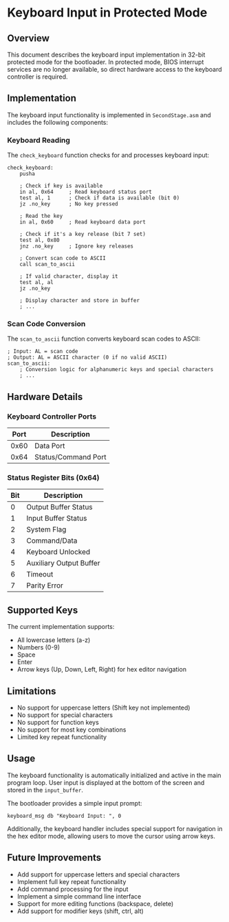 # Keyboard Input in Protected Mode

## Overview

This document describes the keyboard input implementation in 32-bit protected mode for the bootloader. In protected mode, BIOS interrupt services are no longer available, so direct hardware access to the keyboard controller is required.

## Implementation

The keyboard input functionality is implemented in `SecondStage.asm` and includes the following components:

### Keyboard Reading

The `check_keyboard` function checks for and processes keyboard input:

```assembly
check_keyboard:
    pusha
    
    ; Check if key is available
    in al, 0x64     ; Read keyboard status port
    test al, 1      ; Check if data is available (bit 0)
    jz .no_key      ; No key pressed
    
    ; Read the key
    in al, 0x60     ; Read keyboard data port
    
    ; Check if it's a key release (bit 7 set)
    test al, 0x80
    jnz .no_key     ; Ignore key releases
    
    ; Convert scan code to ASCII
    call scan_to_ascii
    
    ; If valid character, display it
    test al, al
    jz .no_key
    
    ; Display character and store in buffer
    ; ...
```

### Scan Code Conversion

The `scan_to_ascii` function converts keyboard scan codes to ASCII:

```assembly
; Input: AL = scan code
; Output: AL = ASCII character (0 if no valid ASCII)
scan_to_ascii:
    ; Conversion logic for alphanumeric keys and special characters
    ; ...
```

## Hardware Details

### Keyboard Controller Ports

| Port   | Description            |
|--------|------------------------|
| 0x60   | Data Port              |
| 0x64   | Status/Command Port    |

### Status Register Bits (0x64)

| Bit | Description              |
|-----|--------------------------|
| 0   | Output Buffer Status     |
| 1   | Input Buffer Status      |
| 2   | System Flag              |
| 3   | Command/Data             |
| 4   | Keyboard Unlocked        |
| 5   | Auxiliary Output Buffer  |
| 6   | Timeout                  |
| 7   | Parity Error             |

## Supported Keys

The current implementation supports:
- All lowercase letters (a-z)
- Numbers (0-9)
- Space
- Enter
- Arrow keys (Up, Down, Left, Right) for hex editor navigation

## Limitations

- No support for uppercase letters (Shift key not implemented)
- No support for special characters
- No support for function keys
- No support for most key combinations
- Limited key repeat functionality

## Usage

The keyboard functionality is automatically initialized and active in the main program loop. User input is displayed at the bottom of the screen and stored in the `input_buffer`.

The bootloader provides a simple input prompt:

```assembly
keyboard_msg db "Keyboard Input: ", 0
```

Additionally, the keyboard handler includes special support for navigation in the hex editor mode, allowing users to move the cursor using arrow keys.

## Future Improvements

- Add support for uppercase letters and special characters
- Implement full key repeat functionality
- Add command processing for the input
- Implement a simple command line interface
- Support for more editing functions (backspace, delete)
- Add support for modifier keys (shift, ctrl, alt) 